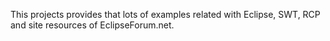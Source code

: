 This projects provides that lots of examples related with Eclipse, SWT, RCP and site resources of EclipseForum.net.